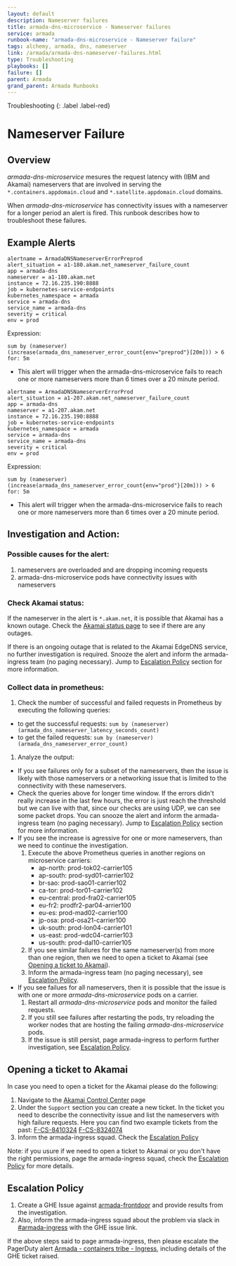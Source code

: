 ```yaml
---
layout: default
description: Nameserver failures
title: armada-dns-microservice - Nameserver failures
service: armada
runbook-name: "armada-dns-microservice - Nameserver failure"
tags: alchemy, armada, dns, nameserver
link: /armada/armada-dns-nameserver-failures.html
type: Troubleshooting
playbooks: []
failure: []
parent: Armada
grand_parent: Armada Runbooks
---
```


Troubleshooting
{: .label .label-red}

# Nameserver Failure
## Overview
_armada-dns-microservice_ mesures the request latency with (IBM and Akamai) nameservers that are involved in serving the `*.containers.appdomain.cloud` and `*.satellite.appdomain.cloud` domains.

When _armada-dns-microservice_ has connectivity issues with a nameserver for a longer period an alert is fired. This runbook describes how to troubleshoot these failures.

## Example Alerts
```
alertname = ArmadaDNSNameserverErrorPreprod
alert_situation = a1-180.akam.net_nameserver_failure_count
app = armada-dns
nameserver = a1-180.akam.net
instance = 72.16.235.190:8888
job = kubernetes-service-endpoints
kubernetes_namespace = armada
service = armada-dns
service_name = armada-dns
severity = critical
env = prod
```

Expression:
```
sum by (nameserver)(increase(armada_dns_nameserver_error_count{env="preprod"}[20m])) > 6
for: 5m
```
- This alert will trigger when the armada-dns-microservice fails to reach one or more nameservers more than 6 times over a 20 minute period.


```
alertname = ArmadaDNSNameserverErrorProd
alert_situation = a1-207.akam.net_nameserver_failure_count
app = armada-dns
nameserver = a1-207.akam.net
instance = 72.16.235.190:8888
job = kubernetes-service-endpoints
kubernetes_namespace = armada
service = armada-dns
service_name = armada-dns
severity = critical
env = prod
```

Expression:
```
sum by (nameserver)(increase(armada_dns_nameserver_error_count{env="prod"}[20m])) > 6
for: 5m
```
- This alert will trigger when the armada-dns-microservice fails to reach one or more nameservers more than 6 times over a 20 minute period.


## Investigation and Action:
### Possible causes for the alert:

1. nameservers are overloaded and are dropping incoming requests
2. armada-dns-microservice pods have connectivity issues with nameservers

### Check Akamai status:

If the nameserver in the alert is `*.akam.net`, it is possible that Akamai has a known outage. Check the [Akamai status page](https://www.akamaistatus.com/) to see if there are any outages.

If there is an ongoing outage that is related to the Akamai EdgeDNS service, no further investigation is required. Snooze the alert and inform the armada-ingress team (no paging necessary). Jump to [Escalation Policy](#escalation-policy) section for more information.


### Collect data in prometheus:

1. Check the number of successful and failed requests in Prometheus by executing the following queries:
- to get the successful requests: `sum by (nameserver)(armada_dns_nameserver_latency_seconds_count)`
- to get the failed requests: `sum by (nameserver)(armada_dns_nameserver_error_count)`

1. Analyze the output:
- If you see failures only for a subset of the nameservers, then the issue is likely with those nameservers or a networking issue that is limited to the connectivity with these nameservers. 
- Check the queries above for longer time window. If the errors didn't really increase in the last few hours, the error is just reach the threshold but we can live with that, since our checks are using UDP, we can see some packet drops. You can snooze the alert and inform the armada-ingress team (no paging necessary). Jump to [Escalation Policy](#escalation-policy) section for more information.
- If you see the increase is agressive for one or more nameservers, than we need to continue the investigation.
    1. Execute the above Prometheus queries in another regions on microservice carriers:
        - ap-north: prod-tok02-carrier105
        - ap-south: prod-syd01-carrier102
        - br-sao: prod-sao01-carrier102
        - ca-tor: prod-tor01-carrier102
        - eu-central: prod-fra02-carrier105
        - eu-fr2: prodfr2-par04-arrier100
        - eu-es: prod-mad02-carrier100
        - jp-osa: prod-osa21-carrier100
        - uk-south: prod-lon04-carrier101
        - us-east: prod-wdc04-carrier103
        - us-south: prod-dal10-carrier105
    1. If you see similar failures for the same nameserver(s) from more than one region, then we need to open a ticket to Akamai (see [Opening a ticket to Akamai](#opening-a-ticket-to-akamai)).
    1. Inform the armada-ingress team (no paging necessary), see [Escalation Policy](#escalation-policy).
- If you see failues for all nameservers, then it is possible that the issue is with one or more _armada-dns-microservice_ pods on a carrier.
  1. Restart all _armada-dns-microservice_ pods and monitor the failed requests.
  1. If you still see failures after restarting the pods, try reloading the worker nodes that are hosting the failing _armada-dns-microservice_ pods.
  1. If the issue is still persist, page armada-ingress to perform further investigation, see [Escalation Policy](#escalation-policy).

## Opening a ticket to Akamai

In case you need to open a ticket for the Akamai please do the following: 
1. Navigate to the [Akamai Control Center](https://control.akamai.com/) page
2. Under the `Support` section you can create a new ticket. In the ticket you need to describe the connectivity issue and list the nameservers with high failure requests. Here you can find two example tickets from the past: [F-CS-8410324](https://control.akamai.com/apps/case-management/#/cases/F-CS-8410324/view) [F-CS-8324074](https://control.akamai.com/apps/case-management/#/cases/F-CS-8324074/view)
3. Inform the armada-ingress squad. Check the [Escalation Policy](#escalation-policy)

Note: if you usure if we need to open a ticket to Akamai or you don't have the right permissions, page the armada-ingress squad, check the [Escalation Policy](#escalation-policy) for more details. 

## Escalation Policy

1. Create a GHE Issue against [armada-frontdoor](https://github.ibm.com/alchemy-containers/armada-frontdoor/issues/) and provide results from the investigation.
2. Also, inform the armada-ingress squad about the problem via slack in [#armada-ingress](https://ibm-containers.slack.com/archives/armada-ingress) with the GHE issue link.

If the above steps said to page armada-ingress, then please escalate the PagerDuty alert  [Armada - containers tribe - Ingress](https://ibm.pagerduty.com/escalation_policies#PPDGLNB), including details of the GHE ticket raised.
